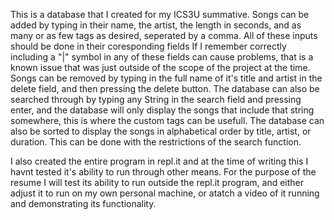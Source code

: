This is a database that I created for my ICS3U summative.
Songs can be added by typing in their name, the artist, the length in seconds, and as many or as few tags as desired, seperated by a comma. All of these inputs should be done in their coresponding fields
If I remember correctly including a "|" symbol in any of these fields can cause problems, that is a known issue that was just outside of the scope of the project at the time.
Songs can be removed by typing in the full name of it's title and artist in the delete field, and then pressing the delete button.
The database can also be searched through by typing any String in the search field and pressing enter, and the database will only display the songs that include that string somewhere, this is where the custom tags can be usefull.
The database can also be sorted to display the songs in alphabetical order by title, artist, or duration. This can be done with the restrictions of the search function.

I also created the entire program in repl.it and at the time of writing this I havnt tested it's ability to run through other means. For the purpose of the resume I will test its ability to run outside the repl.it program, and either adjust it to run on my own personal machine, or atatch a video of it running and demonstrating its functionality.
